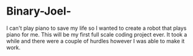 # Binary-Joel-
I can't play piano to save my life so I wanted to create a robot that plays piano for me. This will be my first full scale coding project ever. It took a while and there were a couple of hurdles however I was able to make it work.
